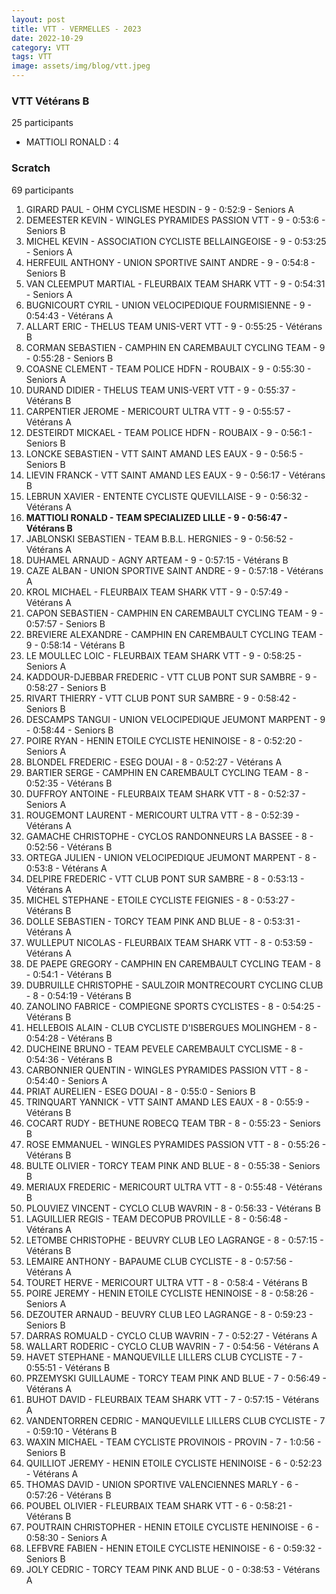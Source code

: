 ```yaml
---
layout: post
title: VTT - VERMELLES - 2023
date: 2022-10-29
category: VTT
tags: VTT
image: assets/img/blog/vtt.jpeg
---
```


### VTT Vétérans B
25 participants
- MATTIOLI RONALD : 4

### Scratch
69 participants
1. GIRARD PAUL - OHM CYCLISME HESDIN - 9 - 0:52:9 - Seniors A
2. DEMEESTER KEVIN - WINGLES PYRAMIDES PASSION VTT - 9 - 0:53:6 - Seniors B
3. MICHEL KEVIN - ASSOCIATION CYCLISTE BELLAINGEOISE - 9 - 0:53:25 - Seniors A
4. HERFEUIL ANTHONY - UNION SPORTIVE SAINT ANDRE - 9 - 0:54:8 - Seniors B
5. VAN CLEEMPUT MARTIAL - FLEURBAIX TEAM SHARK VTT - 9 - 0:54:31 - Seniors A
6. BUGNICOURT CYRIL - UNION VELOCIPEDIQUE FOURMISIENNE - 9 - 0:54:43 - Vétérans A
7. ALLART ERIC - THELUS TEAM UNIS-VERT VTT - 9 - 0:55:25 - Vétérans B
8. CORMAN SEBASTIEN - CAMPHIN EN CAREMBAULT CYCLING TEAM - 9 - 0:55:28 - Seniors B
9. COASNE CLEMENT - TEAM POLICE HDFN - ROUBAIX - 9 - 0:55:30 - Seniors A
10. DURAND DIDIER - THELUS TEAM UNIS-VERT VTT - 9 - 0:55:37 - Vétérans B
11. CARPENTIER JEROME - MERICOURT ULTRA VTT - 9 - 0:55:57 - Vétérans A
12. DESTEIRDT MICKAEL - TEAM POLICE HDFN - ROUBAIX - 9 - 0:56:1 - Seniors B
13. LONCKE SEBASTIEN - VTT SAINT AMAND LES EAUX - 9 - 0:56:5 - Seniors B
14. LIEVIN FRANCK - VTT SAINT AMAND LES EAUX - 9 - 0:56:17 - Vétérans B
15. LEBRUN XAVIER - ENTENTE CYCLISTE QUEVILLAISE - 9 - 0:56:32 - Vétérans A
16. **MATTIOLI RONALD - TEAM SPECIALIZED LILLE - 9 - 0:56:47 - Vétérans B**
17. JABLONSKI SEBASTIEN - TEAM B.B.L. HERGNIES - 9 - 0:56:52 - Vétérans A
18. DUHAMEL ARNAUD - AGNY ARTEAM - 9 - 0:57:15 - Vétérans B
19. CAZE ALBAN - UNION SPORTIVE SAINT ANDRE - 9 - 0:57:18 - Vétérans A
20. KROL MICHAEL - FLEURBAIX TEAM SHARK VTT - 9 - 0:57:49 - Vétérans A
21. CAPON SEBASTIEN - CAMPHIN EN CAREMBAULT CYCLING TEAM - 9 - 0:57:57 - Seniors B
22. BREVIERE ALEXANDRE - CAMPHIN EN CAREMBAULT CYCLING TEAM - 9 - 0:58:14 - Vétérans B
23. LE MOULLEC LOIC - FLEURBAIX TEAM SHARK VTT - 9 - 0:58:25 - Seniors A
24. KADDOUR-DJEBBAR FREDERIC - VTT  CLUB PONT SUR SAMBRE - 9 - 0:58:27 - Seniors B
25. RIVART THIERRY - VTT  CLUB PONT SUR SAMBRE - 9 - 0:58:42 - Seniors B
26. DESCAMPS TANGUI - UNION VELOCIPEDIQUE JEUMONT MARPENT - 9 - 0:58:44 - Seniors B
27. POIRE RYAN - HENIN ETOILE CYCLISTE HENINOISE - 8 - 0:52:20 - Seniors A
28. BLONDEL FREDERIC - ESEG DOUAI - 8 - 0:52:27 - Vétérans A
29. BARTIER SERGE - CAMPHIN EN CAREMBAULT CYCLING TEAM - 8 - 0:52:35 - Vétérans B
30. DUFFROY ANTOINE - FLEURBAIX TEAM SHARK VTT - 8 - 0:52:37 - Seniors A
31. ROUGEMONT LAURENT - MERICOURT ULTRA VTT - 8 - 0:52:39 - Vétérans A
32. GAMACHE CHRISTOPHE - CYCLOS RANDONNEURS LA BASSEE - 8 - 0:52:56 - Vétérans B
33. ORTEGA JULIEN - UNION VELOCIPEDIQUE JEUMONT MARPENT - 8 - 0:53:8 - Vétérans A
34. DELPIRE FREDERIC - VTT  CLUB PONT SUR SAMBRE - 8 - 0:53:13 - Vétérans A
35. MICHEL STEPHANE - ETOILE CYCLISTE FEIGNIES - 8 - 0:53:27 - Vétérans B
36. DOLLE SEBASTIEN - TORCY TEAM PINK AND BLUE - 8 - 0:53:31 - Vétérans A
37. WULLEPUT NICOLAS - FLEURBAIX TEAM SHARK VTT - 8 - 0:53:59 - Vétérans A
38. DE PAEPE GREGORY - CAMPHIN EN CAREMBAULT CYCLING TEAM - 8 - 0:54:1 - Vétérans B
39. DUBRUILLE CHRISTOPHE - SAULZOIR MONTRECOURT CYCLING CLUB - 8 - 0:54:19 - Vétérans B
40. ZANOLINO FABRICE - COMPIEGNE SPORTS CYCLISTES - 8 - 0:54:25 - Vétérans B
41. HELLEBOIS ALAIN - CLUB CYCLISTE D'ISBERGUES MOLINGHEM - 8 - 0:54:28 - Vétérans B
42. DUCHEINE BRUNO - TEAM PEVELE CAREMBAULT CYCLISME - 8 - 0:54:36 - Vétérans B
43. CARBONNIER QUENTIN - WINGLES PYRAMIDES PASSION VTT - 8 - 0:54:40 - Seniors A
44. PRIAT AURELIEN - ESEG DOUAI - 8 - 0:55:0 - Seniors B
45. TRINQUART YANNICK - VTT SAINT AMAND LES EAUX - 8 - 0:55:9 - Vétérans B
46. COCART RUDY - BETHUNE ROBECQ TEAM TBR - 8 - 0:55:23 - Seniors B
47. ROSE EMMANUEL - WINGLES PYRAMIDES PASSION VTT - 8 - 0:55:26 - Vétérans B
48. BULTE OLIVIER - TORCY TEAM PINK AND BLUE - 8 - 0:55:38 - Seniors B
49. MERIAUX FREDERIC - MERICOURT ULTRA VTT - 8 - 0:55:48 - Vétérans B
50. PLOUVIEZ VINCENT - CYCLO CLUB WAVRIN - 8 - 0:56:33 - Vétérans B
51. LAGUILLIER REGIS - TEAM DECOPUB PROVILLE - 8 - 0:56:48 - Vétérans A
52. LETOMBE CHRISTOPHE - BEUVRY CLUB LEO LAGRANGE - 8 - 0:57:15 - Vétérans B
53. LEMAIRE ANTHONY - BAPAUME CLUB CYCLISTE - 8 - 0:57:56 - Vétérans A
54. TOURET HERVE - MERICOURT ULTRA VTT - 8 - 0:58:4 - Vétérans B
55. POIRE JEREMY - HENIN ETOILE CYCLISTE HENINOISE - 8 - 0:58:26 - Seniors A
56. DEZOUTER ARNAUD - BEUVRY CLUB LEO LAGRANGE - 8 - 0:59:23 - Seniors B
57. DARRAS ROMUALD - CYCLO CLUB WAVRIN - 7 - 0:52:27 - Vétérans A
58. WALLART RODERIC - CYCLO CLUB WAVRIN - 7 - 0:54:56 - Vétérans A
59. HAVET STEPHANE - MANQUEVILLE LILLERS CLUB CYCLISTE - 7 - 0:55:51 - Vétérans B
60. PRZEMYSKI GUILLAUME - TORCY TEAM PINK AND BLUE - 7 - 0:56:49 - Vétérans A
61. BUHOT DAVID - FLEURBAIX TEAM SHARK VTT - 7 - 0:57:15 - Vétérans A
62. VANDENTORREN CEDRIC - MANQUEVILLE LILLERS CLUB CYCLISTE - 7 - 0:59:10 - Vétérans B
63. WAXIN MICHAEL - TEAM CYCLISTE PROVINOIS - PROVIN - 7 - 1:0:56 - Seniors B
64. QUILLIOT JEREMY - HENIN ETOILE CYCLISTE HENINOISE - 6 - 0:52:23 - Vétérans A
65. THOMAS DAVID - UNION SPORTIVE VALENCIENNES MARLY - 6 - 0:57:26 - Vétérans B
66. POUBEL OLIVIER - FLEURBAIX TEAM SHARK VTT - 6 - 0:58:21 - Vétérans B
67. POUTRAIN CHRISTOPHER - HENIN ETOILE CYCLISTE HENINOISE - 6 - 0:58:30 - Seniors A
68. LEFBVRE FABIEN - HENIN ETOILE CYCLISTE HENINOISE - 6 - 0:59:32 - Seniors B
69. JOLY CEDRIC - TORCY TEAM PINK AND BLUE - 0 - 0:38:53 - Vétérans A
